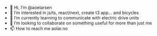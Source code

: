 - 👋 Hi, I’m @aoelarsen
- 👀 I’m interested in js/ts, react/next, create t3 app... and bicycles
- 🌱 I’m currently learning to communicate with electric drive units
- 💞️ I’m looking to collaborate on something useful for more than just me
- 📫 How to reach me aolar.no

<!---
aoelarsen/aoelarsen is a ✨ special ✨ repository because its `README.md` (this file) appears on your GitHub profile.
You can click the Preview link to take a look at your changes.
--->
